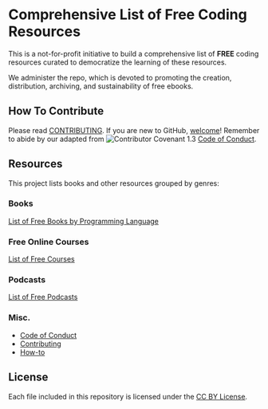 # Comprehensive List of Free Coding Resources

This is a not-for-profit initiative to build a comprehensive list of **FREE** coding resources curated to democratize the learning of these resources. 

We administer the repo, which is devoted to promoting the creation, distribution, archiving, and sustainability of free ebooks.

## How To Contribute

Please read [CONTRIBUTING](CONTRIBUTING.md). If you are new to GitHub, [welcome](HOWTO.md)! Remember to abide by our adapted from ![Contributor Covenant 1.3](https://img.shields.io/badge/Contributor%20Covenant-1.3-4baaaa.svg) [Code of Conduct](CODE_OF_CONDUCT.md).

## Resources

This project lists books and other resources grouped by genres:

### Books

[List of Free Books by Programming Language](../books/free-coding-books.md)

### Free Online Courses

[List of Free Courses](../courses/free-courses.md)

### Podcasts

[List of Free Podcasts](../podcasts/free-podcasts.md)

### Misc.

+ [Code of Conduct](CODE_OF_CONDUCT.md)
+ [Contributing](CONTRIBUTING.md)
+ [How-to](HOWTO.md)

## License

Each file included in this repository is licensed under the [CC BY License](../LICENSE).
